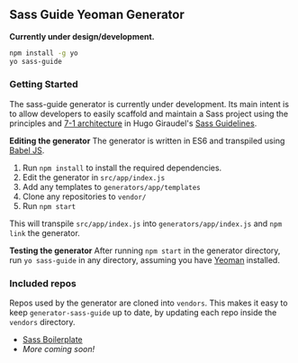 ## Sass Guide Yeoman Generator

**Currently under design/development.**

```bash
npm install -g yo
yo sass-guide
```

### Getting Started
The sass-guide generator is currently under development. Its main intent is to allow developers to easily scaffold and maintain a Sass project using the principles and [7-1 architecture](http://sass-guidelin.es/#the-7-1-pattern) in Hugo Giraudel's [Sass Guidelines](http://sass-guidelin.es).

**Editing the generator**
The generator is written in ES6 and transpiled using [Babel JS](http://babeljs.io).

1. Run `npm install` to install the required dependencies.
2. Edit the generator in `src/app/index.js`
3. Add any templates to `generators/app/templates`
4. Clone any repositories to `vendor/`
5. Run `npm start`

This will transpile `src/app/index.js` into `generators/app/index.js` and `npm link` the generator.

**Testing the generator**
After running `npm start` in the generator directory, run `yo sass-guide` in any directory, assuming you have [Yeoman](http://yeoman.io/) installed.

### Included repos
Repos used by the generator are cloned into `vendors`. This makes it easy to keep `generator-sass-guide` up to date, by  updating each repo inside the `vendors` directory.

- [Sass Boilerplate](https://github.com/HugoGiraudel/sass-boilerplate)
- *More coming soon!*
